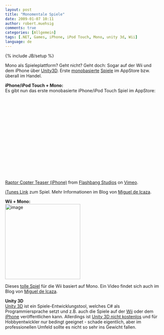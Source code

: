 ```yaml
---
layout: post
title: "Monomentale Spiele"
date: 2009-01-07 10:11
author: robert.muehsig
comments: true
categories: [Allgemein]
tags: [.NET, Games, iPhone, iPod Touch, Mono, unity 3d, Wii]
language: de
---
```

{% include JB/setup %}
<p>Mono als Spieleplattform? Geht nicht? Geht doch: Sogar auf der Wii und dem iPhone über <a target="_blank" href="http://unity3d.com/">Unity3D</a>. Erste <a target="_blank" href="http://tirania.org/blog/archive/2009/Jan-06.html">monobasierte</a> <a target="_blank" href="http://tirania.org/blog/archive/2009/Jan-06.html">Spiele</a> im AppStore bzw. überall im Handel.</p> 
<!--more-->
  <p><strong>iPhone/iPod Touch + Mono:     <br /></strong>Es gibt nun das erste monobasierte iPhone/iPod Touch Spiel im AppStore:</p> <object width="400" height="267"><param name="allowfullscreen" value="true" /><param name="allowscriptaccess" value="always" /><param name="movie" value="http://vimeo.com/moogaloop.swf?clip_id=2428637&amp;server=vimeo.com&amp;show_title=1&amp;show_byline=1&amp;show_portrait=0&amp;color=&amp;fullscreen=1" /><embed src="http://vimeo.com/moogaloop.swf?clip_id=2428637&amp;server=vimeo.com&amp;show_title=1&amp;show_byline=1&amp;show_portrait=0&amp;color=&amp;fullscreen=1" type="application/x-shockwave-flash" allowfullscreen="true" allowscriptaccess="always" width="400" height="267"></embed></object>  <br /><a href="http://vimeo.com/2428637">Raptor Copter Teaser (iPhone)</a> from <a href="http://vimeo.com/blurst">Flashbang Studios</a> on <a href="http://vimeo.com">Vimeo</a>.  <p><a target="_blank" href="http://tinyurl.com/raptorcopter">iTunes Link</a> zum Spiel. Mehr Informationen im Blog von <a target="_blank" href="http://tirania.org/blog/archive/2009/Jan-06.html">Miguel de Icaza</a>.</p>  <p><strong>Wii + Mono:</strong>    <br /><a href="{{BASE_PATH}}/assets/wp-images-de/image584.png"><img style="border-bottom: 0px; border-left: 0px; display: inline; border-top: 0px; border-right: 0px" title="image" border="0" alt="image" src="{{BASE_PATH}}/assets/wp-images-de/image-thumb562.png" width="244" height="244" /></a> </p>  <p>Dieses <a target="_blank" href="http://www.amazon.de/Koch-Media-GmbH-Meine-Tierklinik/dp/B001GYSI76/ref=sr_1_1?ie=UTF8&amp;s=videogames&amp;qid=1231318894&amp;sr=8-1">tolle Spiel</a> für die Wii basiert auf Mono. Ein Video findet sich auch im Blog von <a target="_blank" href="http://tirania.org/blog/archive/2009/Jan-06.html">Miguel de Icaza</a>.</p>  <p><strong>Unity 3D     <br /></strong><a target="_blank" href="http://unity3d.com/unity/">Unity 3D</a> ist ein Spiele-Entwicklungstool, welches C# als Programmiersprache setzt und z.B. auch die Spiele auf der <a target="_blank" href="http://unity3d.com/unity/features/wii-publishing">Wii</a> oder dem <a target="_blank" href="http://unity3d.com/unity/features/iphone-publishing">iPhone</a> veröffentlichen kann. Allerdings ist <a target="_blank" href="https://store.unity3d.com/shop/">Unity 3D nicht kostenlos</a> und für Hobbyentwickler nur bedingt geeignet - schade eigentlich, aber im professionellen Umfeld sollte es nicht so sehr ins Gewicht fallen.</p>
